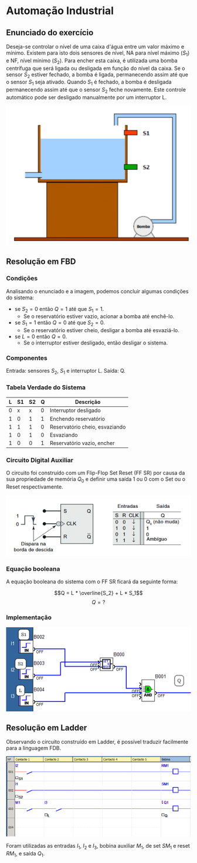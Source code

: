 # Automação Industrial

## Enunciado do exercício

Deseja-se controlar o nível de uma caixa d'água entre um valor máximo e mínimo. Existem para isto dois sensores de nível, NA para nível máximo $(S_1)$ e NF, nível mínimo $(S_2)$. Para encher esta caixa, é utilizada uma bomba centrífuga que será ligada ou desligada em função do nível da caixa. Se o sensor $S_2$ estiver fechado, a bomba é ligada, permanecendo assim até que o sensor $S_1$ seja ativado. Quando $S_1$ é fechado, a bomba é desligada permanecendo assim até que o sensor $S_2$ feche novamente. Este controle automático pode ser desligado manualmente por um interruptor L.

![enunciado do exercicio 1](imgs/exercicio-1-enunciado.png)

## Resolução em FBD

### Condições

Analisando o enunciado e a imagem, podemos concluir algumas condições do sistema:

- se $S_2 = 0$ então $Q = 1$ até que $S_1 = 1$.
  - Se o reservatório estiver vazio, acionar a bomba até enchê-lo.
- se $S_1 = 1$ então $Q = 0$ até que $S_2 = 0$.
  - Se o reservatório estiver cheio, desligar a bomba até esvaziá-lo.
- se $L = 0$ então $Q = 0$.
  - Se o interruptor estiver desligado, então desligar o sistema.

### Componentes

Entrada: sensores $S_2$, $S_1$ e interruptor L.
Saída: Q.

### Tabela Verdade do Sistema

| L | S1 | S2 | Q | Descrição                      |
| - | -- | -- | - | ------------------------------ |
| 0 | x  | x  | 0 | Interruptor desligado          |
| 1 | 0  | 1  | 1 | Enchendo reservatório          |
| 1 | 1  | 1  | 0 | Reservatório cheio, esvaziando |
| 1 | 0  | 1  | 0 | Esvaziando                     |
| 1 | 0  | 0  | 1 | Reservatório vazio, encher     |

### Circuito Digital Auxiliar

O circuito foi construído com um Flip-Flop Set Reset (FF SR) por causa da sua propriedade de memória $Q_0$ e definir uma saída 1 ou 0 com o Set ou o Reset respectivamente.

![flip flop set reset](imgs/FF-SR.png)

### Equação booleana

A equação booleana do sistema com o FF SR ficará da seguinte forma:

$$Q = L * \overline{S_2} + L * S_1$$
$$Q = ?$$

### Implementação

![resolução em fbd](imgs/exercicio-1-fbd.png)

## Resolução em Ladder

Observando o circuito construído em Ladder, é possível traduzir facilmente para a linguagem FDB.

![resolução em ladder](imgs/exercicio-1-ladder.png)

Foram utilizadas as entradas $I_1$, $I_2$ e $I_3$, bobina auxiliar $M_1$, de set $SM_1$ e reset $RM_1$, e saída $Q_1$.